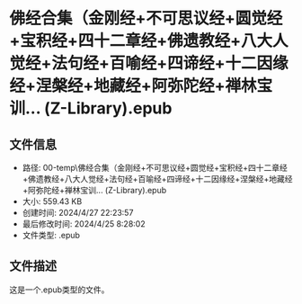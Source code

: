 ﻿# 佛经合集（金刚经+不可思议经+圆觉经+宝积经+四十二章经+佛遗教经+八大人觉经+法句经+百喻经+四谛经+十二因缘经+涅槃经+地藏经+阿弥陀经+禅林宝训... (Z-Library).epub

## 文件信息
- 路径: 00-temp\佛经合集（金刚经+不可思议经+圆觉经+宝积经+四十二章经+佛遗教经+八大人觉经+法句经+百喻经+四谛经+十二因缘经+涅槃经+地藏经+阿弥陀经+禅林宝训... (Z-Library).epub
- 大小: 559.43 KB
- 创建时间: 2024/4/27 22:23:57
- 最后修改时间: 2024/4/25 8:28:02
- 文件类型: .epub

## 文件描述
这是一个.epub类型的文件。


